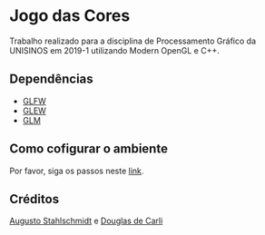 # Jogo das Cores

Trabalho realizado para a disciplina de Processamento Gráfico da UNISINOS em 2019-1 utilizando Modern OpenGL e C++.

## Dependências

*   [GLFW](https://www.glfw.org/)
*   [GLEW](http://glew.sourceforge.net/)
*   [GLM](https://glm.g-truc.net/0.9.9/index.html)

## Como cofigurar o ambiente

Por favor, siga os passos neste [link](https://github.com/savannadenega/game-opengl).

## Créditos

[Augusto Stahlschmidt](https://github.com/gustostahl) e [Douglas de Carli](https://github.com/dougdecarli)